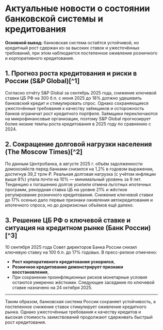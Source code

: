 
# Актуальные новости о состоянии банковской системы и кредитования

**Основной вывод:** банковская система остаётся устойчивой, но кредитный рост сдержан из-за высоких ставок и ужесточённых требований, при этом наблюдается постепенное оживление розничного и корпоративного кредитования.

## 1. Прогноз роста кредитования и риски в России (S\&P Global)[^1]

Согласно отчёту S\&P Global за сентябрь 2025 года, снижение ключевой ставки ЦБ РФ на 300 б.п. с июня 2025 до 18% должно удешевить банковский кредит и стимулировать спрос. Однако сохраняющиеся ужесточённые требования к качеству заёмщиков и осторожность банков ограничат рост кредитного портфеля. Заёмщики переключаются на микрофинансовые организации, поэтому S\&P Global прогнозирует более низкие темпы роста кредитования в 2025 году по сравнению с 2024.

## 2. Сокращение долговой нагрузки населения (The Moscow Times)[^2]

По данным Центробанка, в августе 2025 г. объём задолженности домохозяйств перед банками снизился на 1,2% в годовом выражении, достигнув 39,2 трлн ₽. Реальная долговая нагрузка (с учётом инфляции выше 8%) упала почти на 10% — минимальный уровень за 9 лет. Тенденцию к погашению долгов усилили отмена льготных ипотечных программ, рекордная ставка ЦБ на уровне 21% и жёсткое регулирование розничного кредитования. Снижение ключевой ставки до 17% осенью дало первые признаки оживления автокредитования и ипотечного спроса, но до докризисных объёмов ещё далеко.

## 3. Решение ЦБ РФ о ключевой ставке и ситуация на кредитном рынке (Банк России)[^3]

10 сентября 2025 года Совет директоров Банка России снизил ключевую ставку на 100 б.п. до 17% годовых. В пресс-релизе отмечено:

- **Рост корпоративного кредитования ускорился**,
- **Розничное кредитование демонстрирует признаки восстановления**,
- При сохранении проинфляционных рисков монетарные условия остаются умеренно жёсткими.
Следующее заседание по ключевой ставке назначено на 24 октября 2025.

***

Таким образом, банковская система России сохраняет устойчивость, а постепенное снижение ставок стимулирует оживление кредитного рынка. Однако ужесточённые требования к качеству кредитов и высокая стоимость заимствований продолжают сдерживать быстрый рост кредитования.
